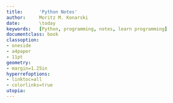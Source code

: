 ```yaml
---
title:      'Python Notes'
author:     Moritz M. Konarski
date:       \today
keywords:   [Python, programming, notes, learn programming]
documentclass: book
classoption:
- oneside
- a4paper
- 11pt
geometry:
- margin=1.25in
hyperrefoptions:
- linktoc=all
- colorlinks=true
utopia:
---
```

